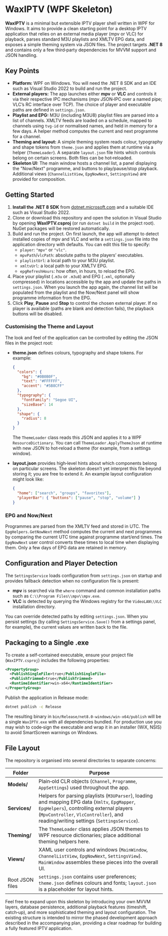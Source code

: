 # WaxIPTV (WPF Skeleton)

**WaxIPTV** is a minimal but extensible IPTV player shell written in WPF for
Windows.  It aims to provide a clean starting point for a desktop IPTV
application that relies on an external media player (mpv or VLC) for
playback, parses standard M3U playlists and XMLTV EPG data, and exposes a
simple theming system via JSON files.  The project targets **.NET 8** and
contains only a few third‑party dependencies for MVVM support and JSON
handling.

## Key Points

- **Platform:** WPF on Windows.  You will need the .NET 8 SDK and an IDE
  such as Visual Studio 2022 to build and run the project.
- **External players:** The app launches either **mpv** or **VLC** and
  controls it via their respective IPC mechanisms (mpv JSON‑IPC over a
  named pipe; VLC’s RC interface over TCP).  The choice of player and
  executable paths are defined in `settings.json`.
- **Playlist and EPG:** M3U (including M3U8) playlist files are parsed
  into a list of channels.  XMLTV feeds are loaded on a schedule, mapped
  to channels using `tvg-id` or normalised names, and held in memory for
  a few days.  A helper method computes the current and next programme for
  a channel.
- **Theming and layout:** A simple theming system reads colour, typography
  and shape tokens from `theme.json` and applies them at runtime via a
  helper (`ThemeLoader`).  A separate `layout.json` file hints which
  controls belong on certain screens.  Both files can be hot‑reloaded.
- **Skeleton UI:** The main window hosts a channel list, a panel
  displaying the "Now/Next" programme, and buttons to play/pause/stop
  playback.  Additional views (`ChannelListView`, `EpgNowNext`,
  `SettingsView`) are provided for composition.

## Getting Started

1. **Install the .NET 8 SDK** from [dotnet.microsoft.com](https://dotnet.microsoft.com/download) and a suitable IDE such as Visual Studio 2022.
2. Clone or download this repository and open the solution in Visual Studio by opening **WaxIPTV.csproj** (or run `dotnet build` in the project root).  NuGet packages will be restored automatically.
3. Build and run the project.  On first launch, the app will attempt to detect installed copies of mpv and VLC and write a `settings.json` file into the application directory with defaults.  You can edit this file to specify:
   - `player`: `"mpv"` or `"vlc"`.
   - `mpvPath`/`vlcPath`: absolute paths to the players’ executables.
   - `playlistUrl`: a local path to your M3U playlist.
   - `xmltvUrl`: a local path to your XMLTV EPG.
   - `epgRefreshHours`: how often, in hours, to reload the EPG.
4. Place your playlist (`.m3u` or `.m3u8`) and EPG (`.xml`, optionally compressed) in locations accessible by the app and update the paths in `settings.json`.  When you launch the app again, the channel list will be populated from the playlist and the Now/Next panel will show programme information from the EPG.
5. Click **Play**, **Pause** and **Stop** to control the chosen external player.  If no player is available (paths are blank and detection fails), the playback buttons will be disabled.

### Customising the Theme and Layout

The look and feel of the application can be controlled by editing the JSON files in the project root:

- **theme.json** defines colours, typography and shape tokens.  For example:

  ```json
  {
    "colors": {
      "bg": "#0B0B0F",
      "text": "#FFFFFF",
      "accent": "#5B8CFF"
    },
    "typography": {
      "fontFamily": "Segoe UI",
      "sizeBase": 14
    },
    "shape": {
      "radius": 8
    }
  }
  ```

  The `ThemeLoader` class reads this JSON and applies it to a WPF
  `ResourceDictionary`.  You can call `ThemeLoader.ApplyThemeJson` at
  runtime with new JSON to hot‑reload a theme (for example, from a
  settings window).

- **layout.json** provides high‑level hints about which components belong
  on particular screens.  The skeleton doesn’t yet interpret this file
  beyond storing it; you are free to extend it.  An example layout
  configuration might look like:

  ```json
  {
    "home": ["search", "groups", "favorites"],
    "playerBar": { "buttons": ["pause", "stop", "volume"] }
  }
  ```

### EPG and Now/Next

Programmes are parsed from the XMLTV feed and stored in UTC.  The
`EpgHelpers.GetNowNext` method computes the current and next programmes by
comparing the current UTC time against programme start/end times.  The
`EpgNowNext` user control converts these times to local time when
displaying them.  Only a few days of EPG data are retained in memory.

## Configuration and Player Detection

The `SettingsService` loads configuration from `settings.json` on startup
and provides fallback detection when no configuration file is present:

- **mpv** is searched via the `where` command and common installation
  paths such as `C:\\Program Files\\mpv\\mpv.exe`.
- **VLC** is detected by querying the Windows registry for the
  `VideoLAN\\VLC` installation directory.

You can override detected paths by editing `settings.json`.  When you
persist settings (by calling `SettingsService.Save()` from a settings
panel, for example), the current values are written back to the file.

## Packaging to a Single .exe

To create a self‑contained executable, ensure your project file
(`WaxIPTV.csproj`) includes the following properties:

```xml
<PropertyGroup>
  <PublishSingleFile>true</PublishSingleFile>
  <PublishTrimmed>true</PublishTrimmed>
  <RuntimeIdentifier>win-x64</RuntimeIdentifier>
</PropertyGroup>
```

Publish the application in Release mode:

```bash
dotnet publish -c Release
```

The resulting binary in `bin/Release/net8.0-windows/win-x64/publish` will be a single
`WaxIPTV.exe` with all dependencies bundled.  For production use you may wish to
code‑sign the executable and wrap it in an installer (WiX, NSIS) to avoid
SmartScreen warnings on Windows.

## File Layout

The repository is organised into several directories to separate concerns:

| Folder             | Purpose |
|--------------------|---------|
| **Models/**        | Plain‑old CLR objects (`Channel`, `Programme`, `AppSettings`) used throughout the app. |
| **Services/**      | Helpers for parsing playlists (`M3UParser`), loading and mapping EPG data (`Xmltv`, `EpgMapper`, `EpgHelpers`), controlling external players (`MpvController`, `VlcController`), and reading/writing settings (`SettingsService`). |
| **Theming/**       | The `ThemeLoader` class applies JSON themes to WPF resource dictionaries; place additional theming helpers here. |
| **Views/**         | XAML user controls and windows (`MainWindow`, `ChannelListView`, `EpgNowNext`, `SettingsView`).  `MainWindow` assembles these pieces into the overall UI. |
| Root JSON files    | `settings.json` contains user preferences; `theme.json` defines colours and fonts; `layout.json` is a placeholder for layout hints. |

Feel free to expand upon this skeleton by introducing your own MVVM layers,
database persistence, additional playback features (timeshift, catch‑up),
and more sophisticated theming and layout configuration.  The existing
structure is intended to mirror the phased development approach described
in the accompanying plan, providing a clear roadmap for building a fully
featured IPTV application.